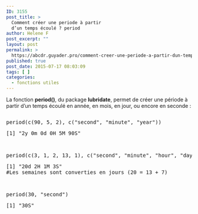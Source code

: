 ```yaml
---
ID: 3155
post_title: >
  Comment créer une periode à partir
  d’un temps écoulé ? period
author: Helene F
post_excerpt: ""
layout: post
permalink: >
  https://abcdr.guyader.pro/comment-creer-une-periode-a-partir-dun-temps-ecoule-period/
published: true
post_date: 2015-07-17 08:03:09
tags: [ ]
categories:
  - fonctions utiles
---
```

<p>La fonction <b>period()</b>, du package <b>lubridate</b>, permet de créer une période à partir d’un temps écoulé en année, en mois, en jour, ou encore en seconde :</p><p> <pre lang='rsplus'></p><p>period(c(90, 5, 2), c("second", "minute", "year"))</p><p>[1] "2y 0m 0d 0H 5M 90S"</p><p> </p><p>period(c(3, 1, 2, 13, 1), c("second", "minute", "hour", "day", "week"))</p><p>[1] "20d 2H 1M 3S"<br />#Les semaines sont converties en jours (20 = 13 + 7) </p><p> </p><p>period(30, "second")</p><p>[1] "30S"<br /> </pre>   </p>